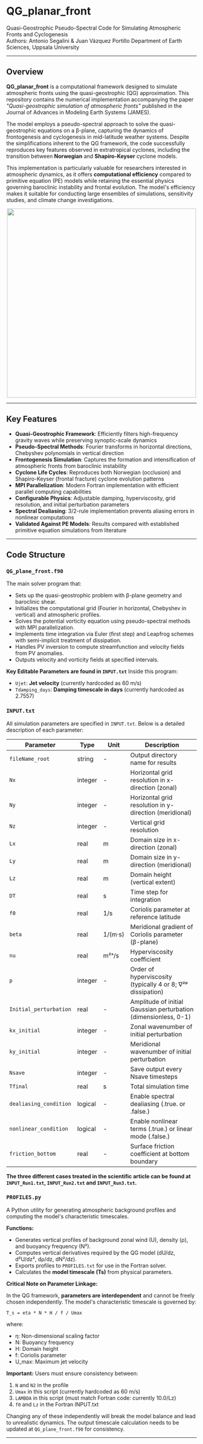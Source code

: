 # QG_planar_front

Quasi-Geostrophic Pseudo-Spectral Code for Simulating Atmospheric Fronts and Cyclogenesis  
Authors: Antonio Segalini & Juan Vázquez Portillo 
Department of Earth Sciences, Uppsala University

---

## Overview

**QG_planar_front** is a computational framework designed to simulate atmospheric fronts using the quasi-geostrophic (QG) approximation. This repository contains the numerical implementation accompanying the paper *"Quasi-geostrophic simulation of atmospheric fronts"* published in the Journal of Advances in Modeling Earth Systems (JAMES).

The model employs a pseudo-spectral approach to solve the quasi-geostrophic equations on a β-plane, capturing the dynamics of frontogenesis and cyclogenesis in mid-latitude weather systems. Despite the simplifications inherent to the QG framework, the code successfully reproduces key features observed in extratropical cyclones, including the transition between **Norwegian** and **Shapiro-Keyser** cyclone models.

This implementation is particularly valuable for researchers interested in atmospheric dynamics, as it offers **computational efficiency** compared to primitive equation (PE) models while retaining the essential physics governing baroclinic instability and frontal evolution. The model's efficiency makes it suitable for conducting large ensembles of simulations, sensitivity studies, and climate change investigations.

<p align="center">
  <img src="https://media3.giphy.com/media/v1.Y2lkPTc5MGI3NjExamRoMXN1d2d3aWRrZmUzMnJnN3pvMDA0dDI5M3E3cjhpM2VkbWc3MCZlcD12MV9pbnRlcm5hbF9naWZfYnlfaWQmY3Q9Zw/Ix2zxUCFpb3t9rH5tX/giphy.gif" width="500">
</p>

---

## Key Features

- **Quasi-Geostrophic Framework**: Efficiently filters high-frequency gravity waves while preserving synoptic-scale dynamics
- **Pseudo-Spectral Methods**: Fourier transforms in horizontal directions, Chebyshev polynomials in vertical direction
- **Frontogenesis Simulation**: Captures the formation and intensification of atmospheric fronts from baroclinic instability
- **Cyclone Life Cycles**: Reproduces both Norwegian (occlusion) and Shapiro-Keyser (frontal fracture) cyclone evolution patterns
- **MPI Parallelization**: Modern Fortran implementation with efficient parallel computing capabilities
- **Configurable Physics**: Adjustable damping, hyperviscosity, grid resolution, and initial perturbation parameters
- **Spectral Dealiasing**: 3/2-rule implementation prevents aliasing errors in nonlinear computations
- **Validated Against PE Models**: Results compared with established primitive equation simulations from literature

---

## Code Structure

### `QG_plane_front.f90`
The main solver program that:
- Sets up the quasi-geostrophic problem with β-plane geometry and baroclinic shear.
- Initializes the computational grid (Fourier in horizontal, Chebyshev in vertical) and atmospheric profiles.
- Solves the potential vorticity equation using pseudo-spectral methods with MPI parallelization.
- Implements time integration via Euler (first step) and Leapfrog schemes with semi-implicit treatment of dissipation.
- Handles PV inversion to compute streamfunction and velocity fields from PV anomalies.
- Outputs velocity and vorticity fields at specified intervals.

**Key Editable Parameters are found in `INPUT.txt`**
Inside this program:
- `Ujet`: **Jet velocity** (currently hardcoded as 60 m/s)
- `Tdamping_days`: **Damping timescale in days** (currently hardcoded as 2.7557)

### `INPUT.txt`

All simulation parameters are specified in `INPUT.txt`. Below is a detailed description of each parameter:

| Parameter | Type | Unit | Description |
|-----------|------|------|-------------|
| `fileName_root` | string | - | Output directory name for results |
| `Nx` | integer | - | Horizontal grid resolution in x-direction (zonal) |
| `Ny` | integer | - | Horizontal grid resolution in y-direction (meridional) |
| `Nz` | integer | - | Vertical grid resolution |
| `Lx` | real | m | Domain size in x-direction (zonal) |
| `Ly` | real | m | Domain size in y-direction (meridional) |
| `Lz` | real | m | Domain height (vertical extent) |
| `DT` | real | s | Time step for integration |
| `f0` | real | 1/s | Coriolis parameter at reference latitude |
| `beta` | real | 1/(m·s) | Meridional gradient of Coriolis parameter (β-plane) |
| `nu` | real | m²ˢ/s | Hyperviscosity coefficient |
| `p` | integer | - | Order of hyperviscosity (typically 4 or 8; ∇²ᵖ dissipation) |
| `Initial_perturbation` | real | - | Amplitude of initial Gaussian perturbation (dimensionless, 0-1) |
| `kx_initial` | integer | - | Zonal wavenumber of initial perturbation |
| `ky_initial` | integer | - | Meridional wavenumber of initial perturbation |
| `Nsave` | integer | - | Save output every Nsave timesteps |
| `Tfinal` | real | s | Total simulation time |
| `dealiasing_condition` | logical | - | Enable spectral dealiasing (.true. or .false.) |
| `nonlinear_condition` | logical | - | Enable nonlinear terms (.true.) or linear mode (.false.) |
| `friction_bottom` | real | - | Surface friction coefficient at bottom boundary |

**The three different cases treated in the scientific article can be found at `INPUT_Run1.txt`, `INPUT_Run2.txt` and `INPUT_Run3.txt`.**

### `PROFILES.py`
A Python utility for generating atmospheric background profiles and computing the model's characteristic timescales.

**Functions:**
- Generates vertical profiles of background zonal wind (U), density (ρ), and buoyancy frequency (N²).
- Computes vertical derivatives required by the QG model (dU/dz, d²U/dz², dρ/dz, dN²/dz).
- Exports profiles to `PROFILES.txt` for use in the Fortran solver.
- Calculates the **model timescale (Ts)** from physical parameters.

**Critical Note on Parameter Linkage:**

In the QG framework, **parameters are interdependent** and cannot be freely chosen independently. The model's characteristic timescale is governed by:

`T_s = eta * N * H / f / Umax`

where:
- η: Non-dimensional scaling factor
- N: Buoyancy frequency
- H: Domain height
- f: Coriolis parameter
- U_max: Maximum jet velocity

**Important:** Users must ensure consistency between:
1. `N` and `N2` in the profile
2. `Umax` in this script (currently hardcoded as 60 m/s)
3. `LAMBDA` in this script (must match Fortran code: currently 10.0/Lz)
4. `f0` and `Lz` in the Fortran INPUT.txt

Changing any of these independently will break the model balance and lead to unrealistic dynamics. The output timescale calculation needs to be updated at `QG_plane_front.f90` for consistency.

---
